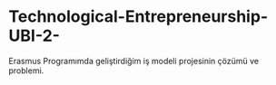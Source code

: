 # Technological-Entrepreneurship-UBI-2-
Erasmus Programımda geliştirdiğim iş modeli projesinin çözümü ve problemi.
